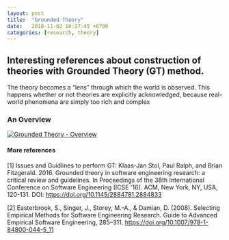 ```yaml
---
layout: post
title:  "Grounded Theory"
date:   2018-11-02 10:27:45 +0700
categories: [research, theory]
---
```


## Interesting references about construction of theories with Grounded Theory (GT) method.
The theory becomes a “lens” through which the world is observed. This happens whether or not theories are explicitly acknowledged, because real-world phenomena are simply too rich and complex

### An Overview
[![Grounded Theory - Overview](https://img.youtube.com/vi/HXh7Y9yIE8E/0.jpg)](https://www.youtube.com/watch?v=HXh7Y9yIE8E)


#### More references
[1] Issues and Guidlines to perform GT: Klaas-Jan Stol, Paul Ralph, and Brian Fitzgerald. 2016. Grounded theory in software engineering research: a critical review and guidelines. In Proceedings of the 38th International Conference on Software Engineering (ICSE '16). ACM, New York, NY, USA, 120-131. DOI: https://doi.org/10.1145/2884781.2884833

[2] Easterbrook, S., Singer, J., Storey, M.-A., & Damian, D. (2008). Selecting Empirical Methods for Software Engineering Research. Guide to Advanced Empirical Software Engineering, 285–311. https://doi.org/10.1007/978-1-84800-044-5_11
